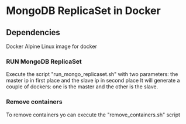 # MongoDB ReplicaSet in Docker

## Dependencies
Docker
Alpine Linux image for docker

### RUN MongoDB ReplicaSet
Execute the script "run_mongo_replicaset.sh" with two parameters: the master ip in first place and the slave ip in second place
It will generate a couple of dockers: one is the master and the other is the slave.

### Remove containers
To remove containers yo can execute the "remove_containers.sh" script
